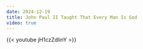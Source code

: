 ```yaml
---
date: 2024-12-19
title: John Paul II Taught That Every Man Is God
video: true
---
```



{{< youtube jH1czZdlinY >}}
